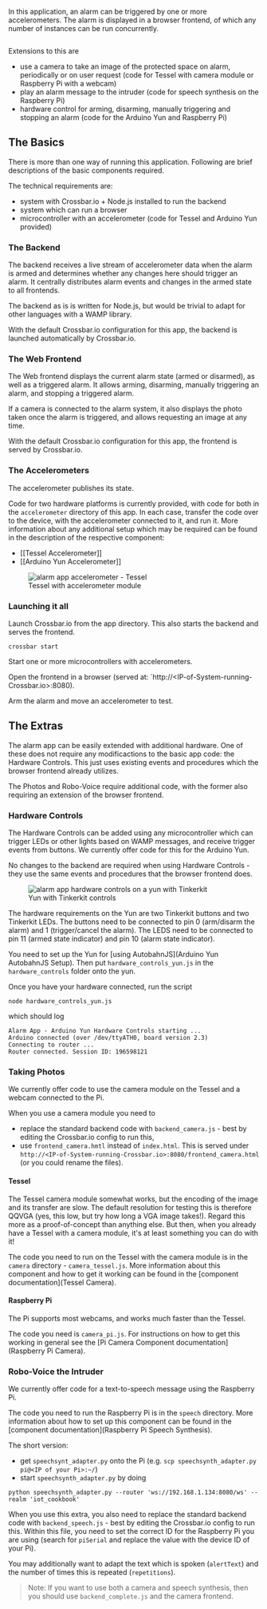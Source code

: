 In this application, an alarm can be triggered by one or more accelerometers. The alarm is displayed in a browser frontend, of which any number of instances can be run concurrently.

<div class="topimage_container">
   <img class="topimage" src="../../static/img/iotcookbook/alarm_app.jpg" alt="">   
</div>

Extensions to this are

* use a camera to take an image of the protected space on alarm, periodically or on user request (code for Tessel with camera module or Raspberry Pi with a webcam)
* play an alarm message to the intruder (code for speech synthesis on the Raspberry Pi)
* hardware control for arming, disarming, manually triggering and stopping an alarm (code for the Arduino Yun and Raspberry Pi)

## The Basics

There is more than one way of running this application. Following are brief descriptions of the basic components required.

The technical requirements are:

* system with Crossbar.io + Node.js installed to run the backend
* system which can run a browser
* microcontroller with an accelerometer (code for Tessel and Arduino Yun provided)

### The Backend

The backend receives a live stream of accelerometer data when the alarm is armed and determines whether any changes here should trigger an alarm. It centrally distributes alarm events and changes in the armed state to all frontends.

The backend as is is written for Node.js, but would be trivial to adapt for other languages with a WAMP library. 

With the default Crossbar.io configuration for this app, the backend is launched automatically by Crossbar.io.

### The Web Frontend

The Web frontend displays the current alarm state (armed or disarmed), as well as a triggered alarm. It allows arming, disarming, manually triggering an alarm, and stopping a triggered alarm. 

If a camera is connected to the alarm system, it also displays the photo taken once the alarm is triggered, and allows requesting an image at any time.

With the default Crossbar.io configuration for this app, the frontend is served by Crossbar.io.

### The Accelerometers

The accelerometer publishes its state. 

Code for two hardware platforms is currently provided, with code for both in the `accelerometer` directory of this app. In each case, transfer the code over to the device, with the accelerometer connected to it, and run it. More information about any additional setup which may be required can be found in the description of the respective component:

* [[Tessel Accelerometer]]
* [[Arduino Yun Accelerometer]]

<figure>
   <img src="/static/img/iotcookbook/alarmapp/accelerometer_tessel.jpg" alt="alarm app accelerometer - Tessel" class="imgCentered">
   <figcaption>Tessel with accelerometer module</figcaption>
</figure>


### Launching it all

Launch Crossbar.io from the app directory. This also starts the backend and serves the frontend.

```shell
crossbar start
```

Start one or more microcontrollers with accelerometers.

Open the frontend in a browser (served at: `http://<IP-of-System-running-Crossbar.io>:8080).

Arm the alarm and move an accelerometer to test.




## The Extras

The alarm app can be easily extended with additional hardware. One of these does not require any modificactions to the basic app code: the Hardware Controls. This just uses existing events and procedures which the browser frontend already utilizes.

The Photos and Robo-Voice require additional code, with the former also requiring an extension of the browser frontend.

### Hardware Controls

The Hardware Controls can be added using any microcontroller which can trigger LEDs or other lights based on WAMP messages, and receive trigger events from buttons. We currently offer code for this for the Arduino Yun.

No changes to the backend are required when using Hardware Controls - they use the same events and procedures that the browser frontend does.

<figure>
   <img src="/static/img/iotcookbook/alarmapp/hardware_controls_yun.jpg" alt="alarm app hardware controls on a yun with Tinkerkit" class="imgCentered">
   <figcaption>Yun with Tinkerkit controls</figcaption>
</figure>

The hardware requirements on the Yun are two Tinkerkit buttons and two Tinkerkit LEDs. The buttons need to be connected to pin 0 (arm/disarm the alarm) and 1 (trigger/cancel the alarm). The LEDS need to be connected to pin 11 (armed state indicator) and pin 10 (alarm state indicator).

You need to set up the Yun for [using AutobahnJS](Arduino Yun AutobahnJS Setup). Then put `hardware_controls_yun.js` in the `hardware_controls` folder onto the yun.

Once you have your hardware connected, run the script

```shell
node hardware_controls_yun.js
```

which should log

```shell
Alarm App - Arduino Yun Hardware Controls starting ...
Arduino connected (over /dev/ttyATH0, board version 2.3)
Connecting to router ...
Router connected. Session ID: 196598121
```

### Taking Photos

We currently offer code to use the camera module on the Tessel and a webcam connected to the Pi. 

When you use a camera module you need to 

* replace the standard backend code with `backend_camera.js` - best by editing the Crossbar.io config to run this,
* use `frontend_camera.hmtl` instead of `index.html`. This is served under `http://<IP-of-System-running-Crossbar.io>:8080/frontend_camera.html` (or you could rename the files).

#### Tessel

The Tessel camera module somewhat works, but the encoding of the image and its transfer are slow. The default resolution for testing this is therefore QQVGA (yes, this low, but try how long a VGA image takes!). Regard this more as a proof-of-concept than anything else. But then, when you already have a Tessel with a camera module, it's at least something you can do with it!

The code you need to run on the Tessel with the camera module is in the `camera` directory - `camera_tessel.js`. More information about this component and how to get it working can be found in the [component documentation](Tessel Camera).

#### Raspberry Pi

The Pi supports most webcams, and works much faster than the Tessel.

The code you need is `camera_pi.js`. For instructions on how to get this working in general see the [Pi Camera Component documentation](Raspberry Pi Camera).


### Robo-Voice the Intruder

We currently offer code for a text-to-speech message using the Raspberry Pi.

The code you need to run the Raspberry Pi is in the `speech` directory. More information about how to set up this component can be found in the [component documentation](Raspberry Pi Speech Synthesis).

The short version: 

* get `speechsynt_adapter.py` onto the Pi (e.g. `scp speechsynth_adapter.py pi@<IP of your Pi>:~/`)
* start `speechsynth_adapter.py` by doing
```
python speechsynth_adapter.py --router 'ws://192.168.1.134:8080/ws' --realm 'iot_cookbook'
```

When you use this extra, you also need to replace the standard backend code with `backend_speech.js` - best by editing the Crossbar.io config to run this. Within this file, you need to set the correct ID for the Raspberry Pi you are using (search for  `piSerial` and replace the value with the device ID of your Pi). 

You may additionally want to adapt the text which is spoken (`alertText`) and the number of times this is repeated (`repetitions`).

> Note: If you want to use both a camera and speech synthesis, then you should use `backend_complete.js` and the camera frontend.
